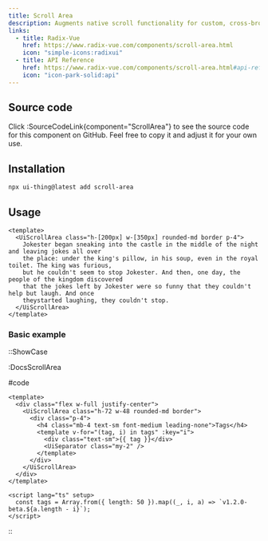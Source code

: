 ```yaml
---
title: Scroll Area
description: Augments native scroll functionality for custom, cross-browser styling.
links:
  - title: Radix-Vue
    href: https://www.radix-vue.com/components/scroll-area.html
    icon: "simple-icons:radixui"
  - title: API Reference
    href: https://www.radix-vue.com/components/scroll-area.html#api-reference
    icon: "icon-park-solid:api"
---
```


## Source code

Click :SourceCodeLink{component="ScrollArea"} to see the source code for this component on GitHub. Feel free to copy it and adjust it for your own use.

## Installation

```bash
npx ui-thing@latest add scroll-area
```

## Usage

```vue
<template>
  <UiScrollArea class="h-[200px] w-[350px] rounded-md border p-4">
    Jokester began sneaking into the castle in the middle of the night and leaving jokes all over
    the place: under the king's pillow, in his soup, even in the royal toilet. The king was furious,
    but he couldn't seem to stop Jokester. And then, one day, the people of the kingdom discovered
    that the jokes left by Jokester were so funny that they couldn't help but laugh. And once
    theystarted laughing, they couldn't stop.
  </UiScrollArea>
</template>
```

### Basic example

::ShowCase

:DocsScrollArea

#code

<!-- automd:file src="../../app/components/content/Docs/ScrollArea/DocsScrollArea.vue" code lang="vue" -->

```vue [DocsScrollArea.vue]
<template>
  <div class="flex w-full justify-center">
    <UiScrollArea class="h-72 w-48 rounded-md border">
      <div class="p-4">
        <h4 class="mb-4 text-sm font-medium leading-none">Tags</h4>
        <template v-for="(tag, i) in tags" :key="i">
          <div class="text-sm">{{ tag }}</div>
          <UiSeparator class="my-2" />
        </template>
      </div>
    </UiScrollArea>
  </div>
</template>

<script lang="ts" setup>
  const tags = Array.from({ length: 50 }).map((_, i, a) => `v1.2.0-beta.${a.length - i}`);
</script>
```

<!-- /automd -->

::
